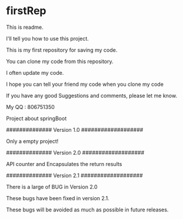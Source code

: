 # firstRep

<p>This is readme.</p>
<p>I'll tell you how to use this project.</p>
<p>This is my first repository for saving my code.</p>
<p>You can clone my code from this repository.</p>
<p>I often update my code.</p>
<p>I hope you can tell your friend  my code when you clone my code</p>
<p>If you have any good Suggestions and comments, please let me know.</p>
<p>My QQ : 806751350</p>

<p>Project about springBoot</p>
<p>############## Version 1.0 ###################</p>
<p>Only a empty project!</p>
<p>############## Version 2.0 ###################</p>
<p>API counter and Encapsulates the return results</p>
<p>############## Version 2.1 ###################</p>
<p>There is a large of BUG in Version 2.0 </p>
<p>These bugs have been fixed in version 2.1.</p>
<p>These bugs will be avoided as much as possible in future releases.</p>


